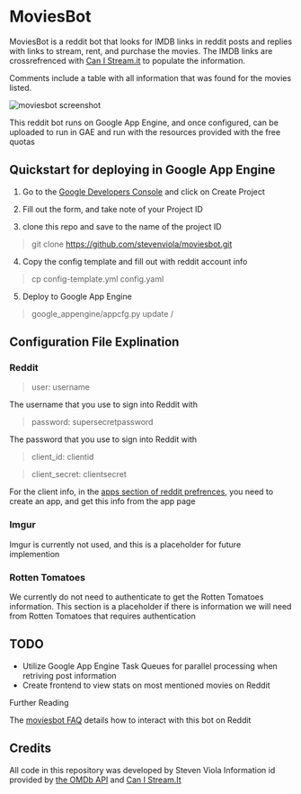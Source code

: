 # MoviesBot

MoviesBot is a reddit bot that looks for IMDB links in reddit posts and replies with links to stream, rent, and purchase the movies. The IMDB links are crossrefrenced with [Can I Stream.it](canistream.it) to populate the information.

Comments include a table with all information that was found for the movies listed.

![moviesbot screenshot](http://i.imgur.com/IUKi2Ri.png)

This reddit bot runs on Google App Engine, and once configured, can be uploaded to run in GAE and run with the resources provided with the free quotas

## Quickstart for deploying in Google App Engine

1) Go to the [Google Developers Console](https://console.developers.google.com/project) and click on Create Project

2) Fill out the form, and take note of your Project ID

3) clone this repo and save to the name of the project ID
> git clone https://github.com/stevenviola/moviesbot.git <project id>

4) Copy the config template and fill out with reddit account info
> cp config-template.yml config.yaml

5) Deploy to Google App Engine
> google_appengine/appcfg.py update <project id>/

## Configuration File Explination

### Reddit
>    user: username

The username that you use to sign into Reddit with

>    password: supersecretpassword

The password that you use to sign into Reddit with

>    client_id: clientid

>    client_secret: clientsecret

For the client info, in the [apps section of reddit prefrences](https://www.reddit.com/prefs/apps/), you need to create an app, and get this info from the app page

### Imgur

Imgur is currently not used, and this is a placeholder for future implemention

### Rotten Tomatoes

We currently do not need to authenticate to get the Rotten Tomatoes information. This section is a placeholder if there is information we will need from Rotten Tomatoes that requires authentication

## TODO

- Utilize Google App Engine Task Queues for parallel processing when retriving post information
- Create frontend to view stats on most mentioned movies on Reddit

Further Reading

The [moviesbot FAQ](https://www.reddit.com/r/moviesbot/wiki/faq) details how to interact with this bot on Reddit

## Credits

All code in this repository was developed by Steven Viola
Information id provided by [the OMDb API](http://www.omdbapi.com/) and [Can I Stream.It](http://www.canistream.it/)